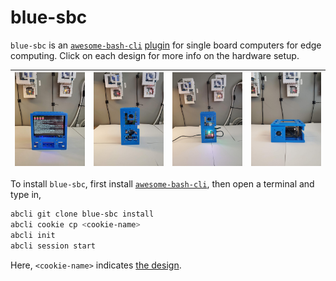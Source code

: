 # blue-sbc

`blue-sbc` is an [`awesome-bash-cli`](https://github.com/kamangir/awesome-bash-cli) [plugin](https://github.com/kamangir/blue-plugin) for single board computers for edge computing. Click on each design for more info on the hardware setup.

| [![image](https://github.com/kamangir/blue-bracket/raw/main/images/blue3-1.jpg)](https://github.com/kamangir/blue-bracket/blob/main/designs/blue3.md) | [![image](https://github.com/kamangir/blue-bracket/raw/main/images/chenar-grove-1.jpg)](https://github.com/kamangir/blue-bracket/blob/main/designs/chenar-grove.md) | [![image](https://github.com/kamangir/blue-bracket/raw/main/images/cube-1.jpg)](https://github.com/kamangir/blue-bracket/blob/main/designs/cube.md) | [![image](https://github.com/kamangir/blue-bracket/raw/main/images/eye_nano-1.jpg)](https://github.com/kamangir/blue-bracket/blob/main/designs/eye_nano.md) | 
|---|---|---|---|

To install `blue-sbc`, first install [`awesome-bash-cli`](https://github.com/kamangir/awesome-bash-cli), then open a terminal and type in,

```bash
abcli git clone blue-sbc install
abcli cookie cp <cookie-name>
abcli init
abcli session start
```

Here, `<cookie-name>` indicates [the design](https://github.com/kamangir/blue-bracket).